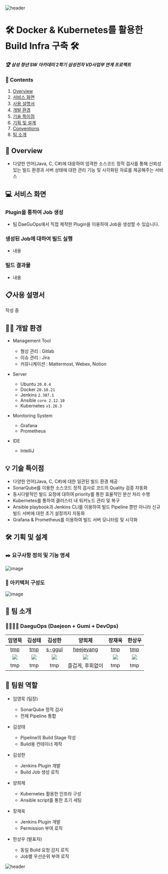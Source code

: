 ![header](https://capsule-render.vercel.app/api?type=waving&color=auto&height=300&section=header&text=DaeGuOps&fontSize=90)

# 🛠️ Docker & Kubernetes를 활용한 Build Infra 구축 🛠️

##### 🏆 삼성 청년 SW 아카데미 2학기 삼성전자 VD사업부 연계 프로젝트

### 📜 Contents

1.  [Overview](#-overview)
2.  [서비스 화면](#-서비스-화면)
3.  [사용 설명서](#-사용-설명서)
4.  [개발 환경](#-개발-환경)
5.  [기술 특이점](#-기술-특이점)
6.  [기획 및 설계](#-기획-및-설계)
7.  [Conventions](#-conventions)
8.  [팀 소개](#-팀-소개)

## 👀 Overview

- 다양한 언어(Java, C, C#)에 대응하여 엄격한 소스코드 정적 검사를 통해 신뢰성 있는 빌드 환경과 서버 상태에 대한 관리 기능 및 시각화된 자료를 제공해주는 서비스

## 💻 서비스 화면

### Plugin을 통하여 Job 생성

- 팀 DaeGuOps에서 직접 제작한 Plugin을 이용하여 Job을 생성할 수 있습니다.

### 생성된 Job에 대하여 빌드 실행

- 내용

### 빌드 결과물

- 내용

## 📋사용 설명서

작성 중

## 👨‍💻 개발 환경

- Management Tool

  - 형상 관리 : Gitlab
  - 이슈 관리 : Jira
  - 커뮤니케이션 : Mattermost, Webex, Notion

- Server

  - Ubuntu `20.0.4`
  - Docker `20.10.21`
  - Jenkins `2.387.1`
  - Ansible `core 2.12.10`
  - Kubernetes `v1.26.3`

- Monitoring System

  - Grafana
  - Prometheus

- IDE
  - IntelliJ

## 💡 기술 특이점

- 다양한 언어(Java, C, C#)에 대한 일관된 빌드 환경 제공
- SonarQube를 이용한 소스코드 정적 검사로 코드의 Quality 검증 자동화
- 동시다발적인 빌드 요청에 대하여 priority를 통한 효율적인 분산 처리 수행
- Kubernetes를 통하여 클러스터 내 워커노드 관리 및 복구
- Ansible playbook과 Jenkins CLI를 이용하여 빌드 Pipeline 뿐만 아니라 신규 빌드 서버에 대한 초기 설정까지 자동화
- Grafana & Prometheus를 이용하여 빌드 서버 모니터링 및 시각화

## 🛠️ 기획 및 설계

### ✒️ 요구사항 정의 및 기능 명세

![image](https://user-images.githubusercontent.com/89143804/229289934-10fa6994-7100-4479-8fca-59b6f1cd235b.png)

### 🎨 아키텍처 구성도

![image](https://user-images.githubusercontent.com/89143804/229290404-ded8a4aa-e05e-43b3-af08-64cfb16356e9.png)

## 🦹‍ 팀 소개

### 👨‍👩‍👦‍👦 DaeguOps (Daejeon + Gumi + DevOps)

|                       임영묵                       |                       김성태                       |                          김성한                           |                          양희제                           |                       장재욱                       |                       한상우                       |
| :------------------------------------------------: | :------------------------------------------------: | :-------------------------------------------------------: | :-------------------------------------------------------: | :------------------------------------------------: | :------------------------------------------------: |
|                      [tmp]()                       |                      [tmp]()                       |            [s-ggul](https://github.com/s-ggul)            |         [heejeyang](https://github.com/HeeJeYang)         |                      [tmp]()                       |                      [tmp]()                       |
| ![](https://avatars.githubusercontent.com/u/0?v=4) | ![](https://avatars.githubusercontent.com/u/0?v=4) | ![](https://avatars.githubusercontent.com/u/80890062?v=4) | ![](https://avatars.githubusercontent.com/u/89143804?v=4) | ![](https://avatars.githubusercontent.com/u/0?v=4) | ![](https://avatars.githubusercontent.com/u/0?v=4) |
|                        tmp                         |                        tmp                         |                            tmp                            |                     즐겁게, 후회없이                      |                        tmp                         |                        tmp                         |

## 📐 팀원 역할

- 임영묵 (팀장)

  - SonarQube 정적 검사
  - 전체 Pipeline 통합

- 김성태

  - Pipeline의 Build Stage 작성
  - Build용 컨테이너 제작

- 김성한

  - Jenkins Plugin 개발
  - Build Job 생성 로직

- 양희제

  - Kubernetes 활용한 인프라 구성
  - Ansible script를 통한 초기 세팅

- 장재욱

  - Jenkins Plugin 개발
  - Permission 부여 로직

- 한상우 (발표자)
  - 동일 Build 요청 감지 로직
  - Job별 우선순위 부여 로직

![header](https://capsule-render.vercel.app/api?type=waving&color=auto&height=300&section=footer&text=Thank you =90)
